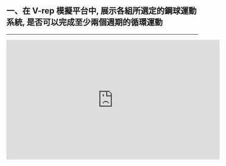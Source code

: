 ## 一、在 V-rep 模擬平台中, 展示各組所選定的鋼球運動系統, 是否可以完成至少兩個週期的循環運動
---


<iframe width="560" height="315" src="https://www.youtube.com/embed/WtbVwjA8I_I" frameborder="0" allow="autoplay; encrypted-media" allowfullscreen></iframe>

